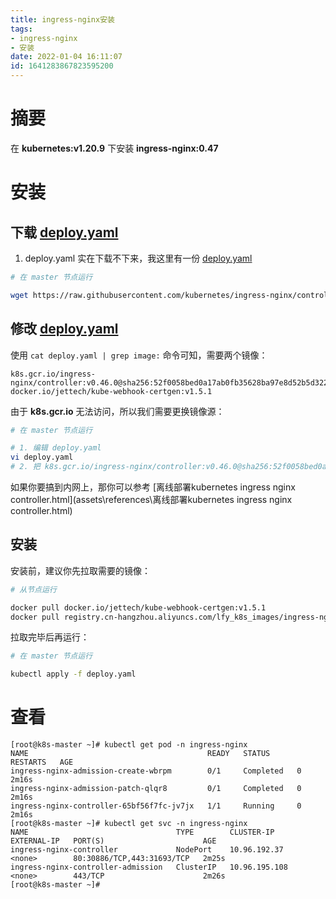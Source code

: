 ```yaml
---
title: ingress-nginx安装
tags: 
- ingress-nginx
- 安装
date: 2022-01-04 16:11:07
id: 1641283867823595200
---
```

# 摘要

在 **kubernetes:v1.20.9** 下安装 **ingress-nginx:0.47** 

# 安装

## 下载  [deploy.yaml](assets\data\deploy.yaml) 

1. deploy.yaml 实在下载不下来，我这里有一份 [deploy.yaml](assets\data\deploy.yaml) 

```sh
# 在 master 节点运行

wget https://raw.githubusercontent.com/kubernetes/ingress-nginx/controller-v0.47.0/deploy/static/provider/baremetal/deploy.yaml

```

## 修改 [deploy.yaml](assets\data\deploy.yaml) 

使用 `cat deploy.yaml | grep image:` 命令可知，需要两个镜像：

```
k8s.gcr.io/ingress-nginx/controller:v0.46.0@sha256:52f0058bed0a17ab0fb35628ba97e8d52b5d32299fbc03cc0f6c7b9ff036b61a
docker.io/jettech/kube-webhook-certgen:v1.5.1
```

由于 **k8s.gcr.io** 无法访问，所以我们需要更换镜像源：

```sh
# 在 master 节点运行

# 1. 编辑 deploy.yaml
vi deploy.yaml
# 2. 把 k8s.gcr.io/ingress-nginx/controller:v0.46.0@sha256:52f0058bed0a17ab0fb35628ba97e8d52b5d32299fbc03cc0f6c7b9ff036b61a 修改为 registry.cn-hangzhou.aliyuncs.com/lfy_k8s_images/ingress-nginx-controller:v0.46.0
```

如果你要搞到内网上，那你可以参考  [离线部署kubernetes ingress nginx controller.html](assets\references\离线部署kubernetes ingress nginx controller.html) 

## 安装

安装前，建议你先拉取需要的镜像：

```sh
# 从节点运行

docker pull docker.io/jettech/kube-webhook-certgen:v1.5.1
docker pull registry.cn-hangzhou.aliyuncs.com/lfy_k8s_images/ingress-nginx-controller:v0.46.0
```

拉取完毕后再运行：

```sh
# 在 master 节点运行

kubectl apply -f deploy.yaml

```

# 查看

```
[root@k8s-master ~]# kubectl get pod -n ingress-nginx 
NAME                                        READY   STATUS      RESTARTS   AGE
ingress-nginx-admission-create-wbrpm        0/1     Completed   0          2m16s
ingress-nginx-admission-patch-qlqr8         0/1     Completed   0          2m16s
ingress-nginx-controller-65bf56f7fc-jv7jx   1/1     Running     0          2m16s
[root@k8s-master ~]# kubectl get svc -n ingress-nginx 
NAME                                 TYPE        CLUSTER-IP      EXTERNAL-IP   PORT(S)                      AGE
ingress-nginx-controller             NodePort    10.96.192.37    <none>        80:30886/TCP,443:31693/TCP   2m25s
ingress-nginx-controller-admission   ClusterIP   10.96.195.108   <none>        443/TCP                      2m26s
[root@k8s-master ~]#
```











